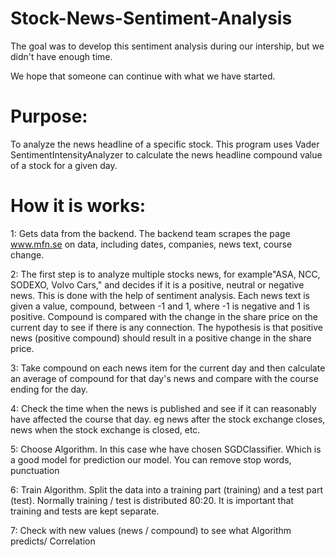 # Stock-News-Sentiment-Analysis

The goal was to develop this sentiment analysis during our intership, but we didn't have enough time.

We hope that someone can continue with what we have started.

# Purpose: 
To analyze the news headline of a specific stock. 
This program uses Vader SentimentIntensityAnalyzer to calculate the news headline compound value of a stock for a given day.

# How it is works:

1: 
Gets data from the backend.
The backend team scrapes the page www.mfn.se on data, including dates, companies, news text, course change.

2: 
The first step is to analyze multiple stocks news, for example"ASA, NCC, SODEXO, Volvo Cars," and decides if it is a positive, neutral or negative news.
This is done with the help of sentiment analysis. Each news text is given a value, compound, between -1 and 1, where -1 is
negative and 1 is positive.
Compound is compared with the change in the share price on the current day to see if there is any connection.
The hypothesis is that positive news (positive compound) should result in a positive change in the share price.

3: 
Take compound on each news item for the current day and then calculate an average of compound for that day's news
and compare with the course ending for the day.

4:
Check the time when the news is published and see if it can reasonably have affected the course that day. eg news
after the stock exchange closes, news when the stock exchange is closed, etc.

5: 
Choose Algorithm.
In this case whe have chosen SGDClassifier. 
Which is a good model for prediction our model. You can remove stop words, punctuation 

6: 
Train Algorithm.
Split the data into a training part (training) and a test part (test). Normally training / test is distributed 80:20.
It is important that training and tests are kept separate.

7:
Check with new values (news / compound) to see what Algorithm predicts/ Correlation

